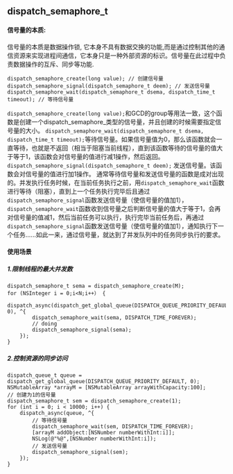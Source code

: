 ## dispatch_semaphore_t

#### 信号量的本质:

信号量的本质是数据操作锁, 它本身不具有数据交换的功能,而是通过控制其他的通信资源来实现进程间通信，它本身只是一种外部资源的标识。信号量在此过程中负责数据操作的互斥、同步等功能.

    dispatch_semaphore_create(long value); // 创建信号量
    dispatch_semaphore_signal(dispatch_semaphore_t deem); // 发送信号量
    dispatch_semaphore_wait(dispatch_semaphore_t dsema, dispatch_time_t timeout); // 等待信号量


`dispatch_semaphore_create(long value);`和GCD的group等用法一致，这个函数是创建一个dispatch_semaphore_类型的信号量，并且创建的时候需要指定信号量的大小。
`dispatch_semaphore_wait(dispatch_semaphore_t dsema, dispatch_time_t timeout);`等待信号量。如果信号量值为0，那么该函数就会一直等待，也就是不返回（相当于阻塞当前线程），直到该函数等待的信号量的值大于等于1，该函数会对信号量的值进行减1操作，然后返回。
`dispatch_semaphore_signal(dispatch_semaphore_t deem);` 发送信号量。该函数会对信号量的值进行加1操作。
通常等待信号量和发送信号量的函数是成对出现的。并发执行任务时候，在当前任务执行之前，用`dispatch_semaphore_wait`函数进行等待（阻塞），直到上一个任务执行完毕后且通过`dispatch_semaphore_signal`函数发送信号量（使信号量的值加1），`dispatch_semaphore_wait`函数收到信号量之后判断信号量的值大于等于1，会再对信号量的值减1，然后当前任务可以执行，执行完毕当前任务后，再通过`dispatch_semaphore_signal`函数发送信号量（使信号量的值加1），通知执行下一个任务......如此一来，通过信号量，就达到了并发队列中的任务同步执行的要求。


#### 使用场景

##### 1.限制线程的最大并发数

    dispatch_semaphore_t sema = dispatch_semaphore_create(M);
    for (NSInteger i = 0;i<N;i++） {
        dispatch_async(dispatch_get_global_queue(DISPATCH_QUEUE_PRIORITY_DEFAULT, 0), ^{
            dispatch_semaphore_wait(sema, DISPATCH_TIME_FOREVER); 
            // doing
            dispatch_semaphore_signal(sema);
        });
    } 

##### 2.控制资源的同步访问


    dispatch_queue_t queue = dispatch_get_global_queue(DISPATCH_QUEUE_PRIORITY_DEFAULT, 0);
    NSMutableArray *arrayM = [NSMutableArray arrayWithCapacity:100];
    // 创建为1的信号量
    dispatch_semaphore_t sem = dispatch_semaphore_create(1);
    for (int i = 0; i < 10000; i++) {
        dispatch_async(queue, ^{
            // 等待信号量
            dispatch_semaphore_wait(sem, DISPATCH_TIME_FOREVER);
            [arrayM addObject:[NSNumber numberWithInt:i]];
            NSLog(@"%@",[NSNumber numberWithInt:i]);
            // 发送信号量
            dispatch_semaphore_signal(sem);
        });
    }


